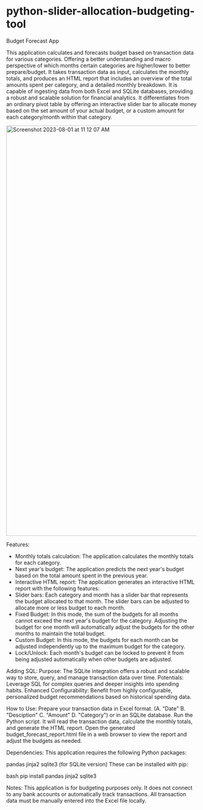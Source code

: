 # python-slider-allocation-budgeting-tool
Budget Forecast App

This application calculates and forecasts budget based on transaction data for various categories. Offering a better understanding and macro perspective of which months certain categories are higher/lower to better prepare/budget. It takes transaction data as input, calculates the monthly totals, and produces an HTML report that includes an overview of the total amounts spent per category, and a detailed monthly breakdown. It is capable of ingesting data from both Excel and SQLite databases, providing a robust and scalable solution for financial analytics. It differentiates from an ordinary pivot table by offering an interactive slider bar to allocate money based on the set amount of your actual budget, or a custom amount for each category/month within that category.

<img width="1083" alt="Screenshot 2023-08-01 at 11 12 07 AM" src="https://github.com/Ben-Hatton-1/python-slider-allocation-budgeting-tool/assets/126031725/086f328c-1ba6-46c5-bdaf-f51a8c7f89c5">

Features:
- Monthly totals calculation: The application calculates the monthly totals for each category.
- Next year's budget: The application predicts the next year's budget based on the total amount spent in the previous year.
- Interactive HTML report: The application generates an interactive HTML report with the following features:
- Slider bars: Each category and month has a slider bar that represents the budget allocated to that month. The slider bars can be adjusted to allocate more or less budget to each month.
- Fixed Budget: In this mode, the sum of the budgets for all months cannot exceed the next year's budget for the category. Adjusting the budget for one month will automatically adjust the budgets for the other months to maintain the total budget.
- Custom Budget: In this mode, the budgets for each month can be adjusted independently up to the maximum budget for the category.
- Lock/Unlock: Each month's budget can be locked to prevent it from being adjusted automatically when other budgets are adjusted.

Adding SQL:
Purpose: The SQLite integration offers a robust and scalable way to store, query, and manage transaction data over time.
Potentials: Leverage SQL for complex queries and deeper insights into spending habits.
Enhanced Configurability: Benefit from highly configurable, personalized budget recommendations based on historical spending data.

How to Use:
Prepare your transaction data in Excel format. (A. "Date" B. "Desciption" C. "Amount" D. "Category") or in an SQLite database.
Run the Python script. It will read the transaction data, calculate the monthly totals, and generate the HTML report.
Open the generated budget_forecast_report.html file in a web browser to view the report and adjust the budgets as needed.

Dependencies:
This application requires the following Python packages:

pandas
jinja2
sqlite3 (for SQLite version)
These can be installed with pip:

bash
pip install pandas jinja2 sqlite3

Notes:
This application is for budgeting purposes only. It does not connect to any bank accounts or automatically track transactions. All transaction data must be manually entered into the Excel file locally.
